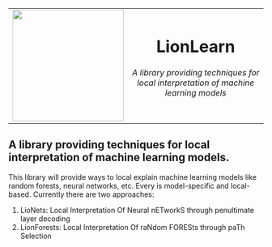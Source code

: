 <table align="center">
    <tr>
        <td> <img src="https://github.com/iamollas/LionLearn/blob/master/lionLearnLogo.png" width="220"  height="220">   </td>
        <td align="center"><p><h1>LionLearn</h1><h6>A library providing techniques for local interpretation of machine learning models</h6></p></td>
    </tr>
</table>

## A library providing techniques for local interpretation of machine learning models.

This library will provide ways to local explain machine learning models like random forests, 
neural networks, etc. Every is model-specific and local-based. Currently there are two approaches:

1. LioNets: Local Interpretation Of Neural nETworkS through penultimate layer decoding
2. LionForests: Local Interpretation Of raNdom FORESts through paTh Selection

